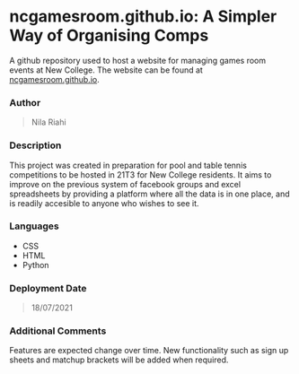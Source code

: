 # ncgamesroom.github.io: A Simpler Way of Organising Comps
A github repository used to host a website for managing games room events at New College. The website can be found at [ncgamesroom.github.io](https://ncgamesroom.github.io).
### Author
> Nila Riahi
### Description
This project was created in preparation for pool and table tennis competitions to be hosted in 21T3 for New College residents. It aims to improve on the previous system of facebook groups and excel spreadsheets by providing a platform where all the data is in one place, and is readily accesible to anyone who wishes to see it.
### Languages
* CSS
* HTML
* Python
### Deployment Date
> 18/07/2021
### Additional Comments
Features are expected change over time. New functionality such as sign up sheets and matchup brackets will be added when required.
